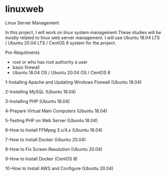 # linuxweb

Linux Server Management

In this project, I will work on linux system management.These studies will be mostly related to linux web server management.
I will use Ubuntu 18.04 LTS / Ubuntu 20.04 LTS / CentOS 8 system for the project.


Pre-Requitments

- root or who has root authority a user
- basic firewall
- Ubuntu 18.04 OS / Ubuntu 20.04 OS / CentOS 8



1-Installing Apache and Updating Windows Firewall (Ubuntu 18.04)

2-Installing MySQL (Ubuntu 18.04)

3-Installing PHP (Ubuntu 18.04)

4-Prepare Virtual Main Computers (Ubuntu 18.04)

5-Testing PHP on Web Server (Ubuntu 18.04)

6-How to Install FFMpeg 3.x/4.x (Ubuntu 18.04)

7-How to Install Docker (Ubuntu 20.04)

8-How to Fix Screen Resolution (Ubuntu 20.04)

9-How to Install Docker (CentOS 8)

10-How to Install AWS and Configure (Ubuntu 20.04)
